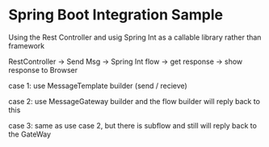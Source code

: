 # Spring Boot Integration Sample
Using the Rest Controller and usig Spring Int as a callable library rather than framework

RestController -> Send Msg -> Spring Int flow -> get response -> show response to Browser


case 1: 
    use MessageTemplate builder (send / recieve)
    

case 2: 
    use MessageGateway builder and the flow builder will reply back to this
    

case 3: 
    same as use case 2, but there is subflow and still will reply back to the GateWay
    
        
        